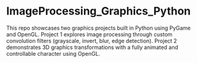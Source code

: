 # ImageProcessing_Graphics_Python
This repo showcases two graphics projects built in Python using PyGame and OpenGL. Project 1 explores image processing through custom convolution filters (grayscale, invert, blur, edge detection). Project 2 demonstrates 3D graphics transformations with a fully animated and controllable character using OpenGL.
